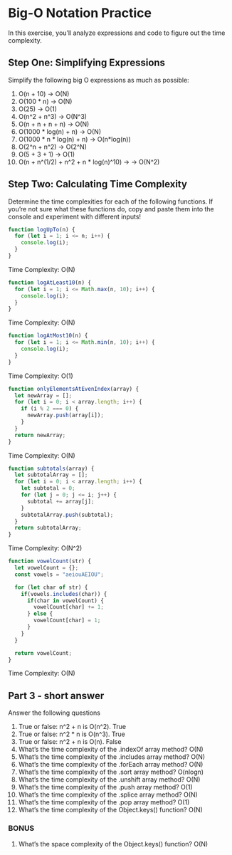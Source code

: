 # ****Big-O Notation Practice****

In this exercise, you’ll analyze expressions and code to figure out the time complexity.

## **Step One: Simplifying Expressions**

Simplify the following big O expressions as much as possible:

1. O(n + 10) -> O(N)
2. O(100 * n) -> O(N)
3. O(25) -> O(1)
4. O(n^2 + n^3) -> O(N^3)
5. O(n + n + n + n) -> O(N)
6. O(1000 * log(n) + n) -> O(N)
7. O(1000 * n * log(n) + n) -> O(n*log(n))
8. O(2^n + n^2) -> O(2^N)
9. O(5 + 3 + 1) -> O(1)
10. O(n + n^(1/2) + n^2 + n * log(n)^10) -> -> O(N^2) 

## **Step Two: Calculating Time Complexity**

Determine the time complexities for each of the following functions. If you’re not sure what these functions do, copy and paste them into the console and experiment with different inputs!

```jsx
function logUpTo(n) {
  for (let i = 1; i <= n; i++) {
    console.log(i);
  }
}
```

Time Complexity: O(N)

```jsx
function logAtLeast10(n) {
  for (let i = 1; i <= Math.max(n, 10); i++) {
    console.log(i);
  }
}
```

Time Complexity: O(N)

```jsx
function logAtMost10(n) {
  for (let i = 1; i <= Math.min(n, 10); i++) {
    console.log(i);
  }
}
```

Time Complexity: O(1)

```jsx
function onlyElementsAtEvenIndex(array) {
  let newArray = [];
  for (let i = 0; i < array.length; i++) {
    if (i % 2 === 0) {
      newArray.push(array[i]);
    }
  }
  return newArray;
}
```

Time Complexity: O(N)

```jsx
function subtotals(array) {
  let subtotalArray = [];
  for (let i = 0; i < array.length; i++) {
    let subtotal = 0;
    for (let j = 0; j <= i; j++) {
      subtotal += array[j];
    }
    subtotalArray.push(subtotal);
  }
  return subtotalArray;
}
```

Time Complexity: O(N^2)

```jsx
function vowelCount(str) {
  let vowelCount = {};
  const vowels = "aeiouAEIOU";

  for (let char of str) {
    if(vowels.includes(char)) {
      if(char in vowelCount) {
        vowelCount[char] += 1;
      } else {
        vowelCount[char] = 1;
      }
    }
  }

  return vowelCount;
}
```

Time Complexity: O(N)

## **Part 3 - short answer**

Answer the following questions

1. True or false: n^2 + n is O(n^2). True
2. True or false: n^2 * n is O(n^3). True
3. True or false: n^2 + n is O(n). False
4. What’s the time complexity of the .indexOf array method? O(N)
5. What’s the time complexity of the .includes array method? O(N)
6. What’s the time complexity of the .forEach array method? O(N)
7. What’s the time complexity of the .sort array method? O(nlogn)
8. What’s the time complexity of the .unshift array method? O(N)
9. What’s the time complexity of the .push array method? O(1)
10. What’s the time complexity of the .splice array method? O(N)
11. What’s the time complexity of the .pop array method? O(1)
12. What’s the time complexity of the Object.keys() function? O(N)

### **BONUS**

1. What’s the space complexity of the Object.keys() function? O(N)